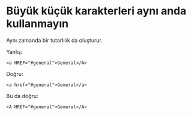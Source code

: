 # Büyük küçük karakterleri aynı anda kullanmayın

Aynı zamanda bir tutarlılık da oluşturur.

Yanlış:

```
<a HREF="#general">General</A>
```

Doğru:

```
<a href="#general">General</a>
```

Bu da doğru:

```
<A HREF="#general">General</A>
```
